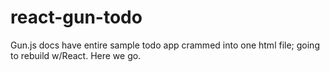 # react-gun-todo
Gun.js docs have entire sample todo app crammed into one html file; going to rebuild w/React. Here we go.
